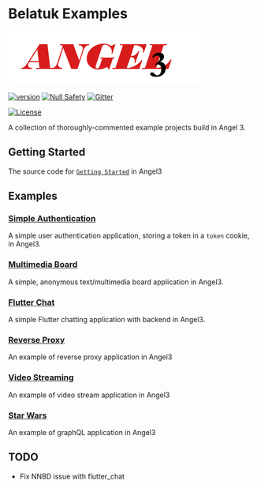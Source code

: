 # Belatuk Examples

[![Logo](./logo3.png)](https://github.com/dukefirehawk/angel3-examples)

[![version](https://img.shields.io/badge/pub-v2.0.0-brightgreen)](https://pub.dartlang.org/packages/angel3_framework)
[![Null Safety](https://img.shields.io/badge/null-safety-brightgreen)](https://dart.dev/null-safety)
[![Gitter](https://img.shields.io/gitter/room/nwjs/nw.js.svg)](https://gitter.im/angel_dart/discussion)

[![License](https://img.shields.io/github/license/dukefirehawk/graphql_dart)](https://github.com/dukefirehawk/angel3-examples/LICENSE)

A collection of thoroughly-commented example projects build in Angel 3.

## Getting Started

The source code for [`Getting Started`](https://angel3-docs.dukefirehawk.com/guides/getting-started) in Angel3

## Examples

### [Simple Authentication](https://github.com/dart-backend/belatuk-examples/tree/master/auth)

A simple user authentication application, storing a token in a `token` cookie, in Angel3.

### [Multimedia Board](https://github.com/dart-backend/belatuk-examples/tree/master/dchan)

A simple, anonymous text/multimedia board application in Angel3.

### [Flutter Chat](https://github.com/dart-backend/belatuk-examples/tree/master/flutter_chat)

A simple Flutter chatting application with backend in Angel3.

### [Reverse Proxy](https://github.com/dart-backend/belatuk-examples/tree/master/pub_serve_proxy)

An example of reverse proxy application in Angel3

### [Video Streaming](https://github.com/dart-backend/belatuk-examples/tree/master/yewtube)

An example of video stream application in Angel3

### [Star Wars](https://github.com/dart-backend/belatuk-examples/tree/master/star_wars)

An example of graphQL application in Angel3

## TODO

* Fix NNBD issue with flutter_chat
